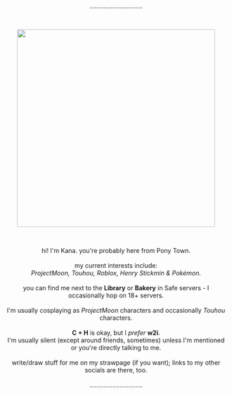 <p align="center">
  …………………………
</p> <br>
<p align="center">
  <img src="https://github.com/user-attachments/assets/72700f13-7100-4e0c-ad02-4c9dfed4af33" align="center" width="450" />
</p>
<br>

<p align="center">
  hi! I'm Kana. you're probably here from Pony Town. <br><br>
  my current interests include: <br>
  <i>ProjectMoon, Touhou, Roblox, Henry Stickmin & Pokémon.</i> <br><br>
  you can find me next to the <b>Library</b> or <b>Bakery</b> in Safe servers - I occasionally hop on 18+ servers. <br><br>
  I'm usually cosplaying as <i>ProjectMoon</i> characters and occasionally <i>Touhou</i> characters. <br><br>
  <b>C + H</b> is okay, but I <i>prefer</i> <b>w2i</b>. <br>
  I'm usually silent (except around friends, sometimes) unless I'm mentioned or you're directly talking to me. <br><br>
  write/draw stuff for me on my strawpage (if you want); links to my other socials are there, too. <br><br>
  …………………………
</p>

<!--- <p align="left">
$${\color{red}"amogus"}$$
</p>

✨ Special ✨ repository because its `README.md` (this file) appears on your GitHub profile.
You can click the Preview link to take a look at your changes.
--->
